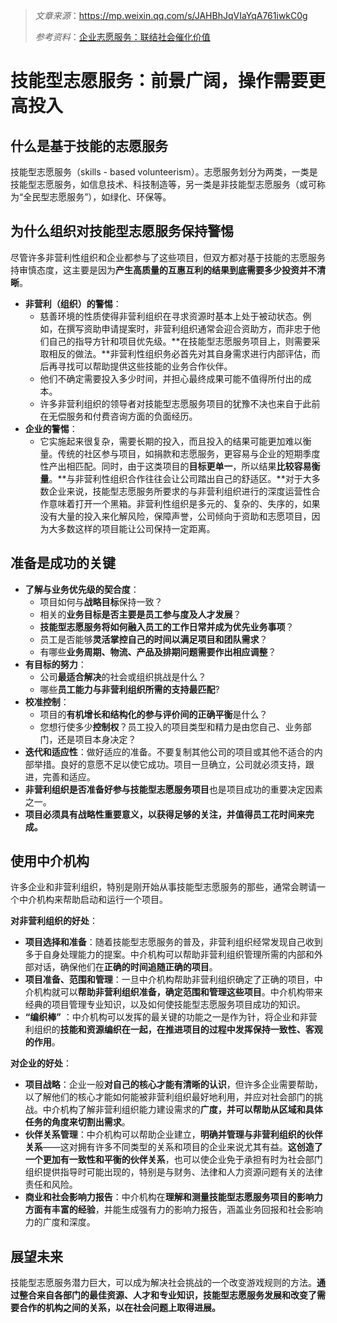 > *文章来源*：https://mp.weixin.qq.com/s/JAHBhJqVIaYqA761iwkC0g
>
> *参考资料*：[企业志愿服务：联结社会催化价值](https://www.csr-china.net/a/zixun/qiyexinwen/20141030/2335.html)

# 技能型志愿服务：前景广阔，操作需要更高投入

## 什么是基于技能的志愿服务

技能型志愿服务（skills - based volunteerism）。志愿服务划分为两类，一类是技能型志愿服务，如信息技术、科技制造等，另一类是非技能型志愿服务（或可称为“全民型志愿服务”），如绿化、环保等。



## **为什么组织对技能型志愿服务保持警惕**

尽管许多非营利性组织和企业都参与了这些项目，但双方都对基于技能的志愿服务持审慎态度，这主要是因为**产生高质量的互惠互利的结果到底需要多少投资并不清晰**。

- **非营利（组织）的警惕**：
  - 慈善环境的性质使得非营利组织在寻求资源时基本上处于被动状态。例如，在撰写资助申请提案时，非营利组织通常会迎合资助方，而非忠于他们自己的指导方针和项目优先级。**在技能型志愿服务项目上，则需要采取相反的做法。**非营利性组织务必首先对其自身需求进行内部评估，而后再寻找可以帮助提供这些技能的业务合作伙伴。
  - 他们不确定需要投入多少时间，并担心最终成果可能不值得所付出的成本。
  - 许多非营利组织的领导者对技能型志愿服务项目的犹豫不决也来自于此前在无偿服务和付费咨询方面的负面经历。
- **企业的警惕**：
  - 它实施起来很复杂，需要长期的投入，而且投入的结果可能更加难以衡量。传统的社区参与项目，如捐款和志愿服务，更容易与企业的短期季度性产出相匹配。同时，由于这类项目的**目标更单一**，所以结果**比较容易衡量**。**与非营利性组织合作往往会让公司踏出自己的舒适区。**对于大多数企业来说，技能型志愿服务所要求的与非营利组织进行的深度运营性合作意味着打开一个黑箱。非营利性组织是多元的、复杂的、失序的，如果没有大量的投入来化解风险，保障声誉，公司倾向于资助和志愿项目，因为大多数这样的项目能让公司保持一定距离。



## **准备是成功的关键**

- **了解与业务优先级的契合度**：
  - 项目如何与**战略目标**保持一致？
  - 相关的**业务目标是否主要是员工参与度及人才发展**？
  - **技能型志愿服务将如何融入员工的工作日常并成为优先业务事项**？
  - 员工是否能够**灵活掌控自己的时间以满足项目和团队需求**？
  - 有哪些**业务周期、物流、产品及排期问题需要作出相应调整**？
- **有目标的努力**：
  - 公司**最适合解决**的社会或组织挑战是什么？
  - 哪些**员工能力与非营利组织所需的支持最匹配**?
- **校准控制**：
  - 项目的**有机增长和结构化的参与评价间的正确平衡**是什么？
  - 您想行使多少**控制权**？员工投入的项目类型和精力是由您自己、业务部门，还是项目本身决定？
- **迭代和适应性**：做好适应的准备。不要复制其他公司的项目或其他不适合的内部举措。良好的意愿不足以使它成功。项目一旦确立，公司就必须支持，跟进，完善和适应。
- **非营利组织是否准备好参与技能型志愿服务项目**也是项目成功的重要决定因素之一。
- **项目必须具有战略性重要意义，以获得足够的关注，并值得员工花时间来完成。**



## **使用中介机构**

许多企业和非营利组织，特别是刚开始从事技能型志愿服务的那些，通常会聘请一个中介机构来帮助启动和运行一个项目。

**对非营利组织的好处**：

- **项目选择和准备**：随着技能型志愿服务的普及，非营利组织经常发现自己收到多于自身处理能力的提案。中介机构可以帮助非营利组织管理所需的内部和外部对话，确保他们在**正确的时间追随正确的项目**。
- **项目准备、范围和管理**：一旦中介机构帮助非营利组织确定了正确的项目，中介机构就可以**帮助非营利组织准备，确定范围和管理这些项目**。中介机构带来经典的项目管理专业知识，以及如何使技能型志愿服务项目成功的知识。
- **“编织棒”** ：中介机构可以发挥的最关键的功能之一是作为针，将企业和非营利组织的**技能和资源编织在一起，在推进项目的过程中发挥保持一致性、客观的作用**。

**对企业的好处**：

- **项目战略**：企业一般**对自己的核心才能有清晰的认识**，但许多企业需要帮助，以了解他们的核心才能如何能被非营利组织最好地利用，并应对社会部门的挑战。中介机构了解非营利组织能力建设需求的**广度，**并可以帮助从区域和具体任务的角度来切割出**需求**。
- **伙伴关系管理**：中介机构可以帮助企业建立，**明确并管理与非营利组织的伙伴关系**——这对拥有许多不同类型的关系和项目的企业来说尤其有益。**这创造了一个更加有一致性和平衡的伙伴关系**，也可以使企业免于承担有时为社会部门组织提供指导时可能出现的，特别是与财务、法律和人力资源问题有关的法律责任和风险。
- **商业和社会影响力报告**：中介机构在**理解和测量技能型志愿服务项目的影响力方面有丰富的经验**，并能生成强有力的影响力报告，涵盖业务回报和社会影响力的广度和深度。



## **展望未来**

技能型志愿服务潜力巨大，可以成为解决社会挑战的一个改变游戏规则的方法。**通过整合来自各部门的最佳资源、人才和专业知识，技能型志愿服务发展和改变了需要合作的机构之间的关系，以在社会问题上取得进展。**

